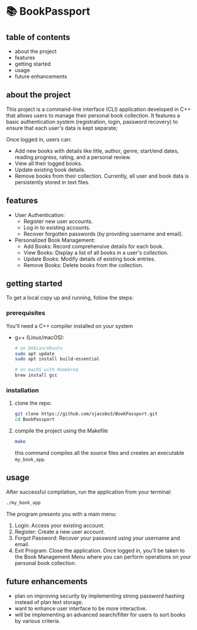 # 📚 BookPassport

## table of contents
- about the project
- features
- getting started
- usage
- future enhancements

## about the project
This project is a command-line interface (CLI) application developed in C++ that allows users to manage their personal book collection. It features a basic authentication system (registration, login, password recovery) to ensure that each user's data is kept separate;

Once logged in, users can:
- Add new books with details like title, author, genre, start/end dates, reading progress, rating, and a personal review.
- View all their logged books.
- Update existing book details.
- Remove books from their collection.
Currently, all user and book data is persistently stored in text files.

## features
- User Authentication:
  - Register new user accounts.
  - Log in to existing accounts.
  - Recover forgotten passwords (by providing username and email).
- Personalized Book Management:
  - Add Books: Record comprehensive details for each book.
  - View Books: Display a list of all books in a user's collection.
  - Update Books: Modify details of existing book entries.
  - Remove Books: Delete books from the collection.
 
## getting started
To get a local copy up and running, follow the steps:
### prerequisites
You'll need a C++ compiler installed on your system
* g++ (Linux/macOS):
    ```sh
    # on Debian/Ubuntu
    sudo apt update
    sudo apt install build-essential
    
    # on macOS with Homebreq
    brew install gcc
    ```
### installation
1. clone the repo:
   ```sh
   git clone https://github.com/sjacobo3/BookPassport.git
   cd BookPassport
   ```
2. compile the project using the Makefile
   ```sh
   make
   ```
   this command compiles all the source files and creates an executable ```my_book_app```.

## usage
After successful compilation, run the application from your terminal:
```sh
./my_book_app
```
The program presents you with a main menu:
1. Login: Access your existing account.
2. Register: Create a new user account.
3. Forgot Password: Recover your password using your username and email.
4. Exit Program: Close the application.
Once logged in, you'll be taken to the Book Management Menu where you can perform operations on your personal book collection.

## future enhancements
- plan on improving security by implementing strong password hashing instead of plan text storage.
- want to enhance user interface to be more interactive.
- will be implementing an advanced search/filter for users to sort books by various criteria.

